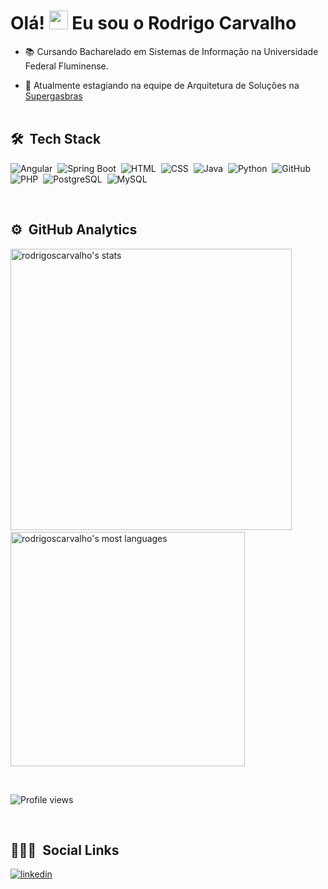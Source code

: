 <h1 align="left">Olá! <img src="https://raw.githubusercontent.com/kaueMarques/kaueMarques/master/hi.gif" width="30px"> Eu sou o Rodrigo Carvalho</h1>



- 📚 Cursando Bacharelado em Sistemas de Informação na Universidade Federal Fluminense.

- 💼 Atualmente estagiando na equipe de Arquitetura de Soluções na [Supergasbras](https://www.linkedin.com/company/supergasbras)
<br><br>

## 🛠 &nbsp;Tech Stack

![Angular](https://img.shields.io/badge/-Angular-05122A?style=flat&logo=angular)&nbsp;
![Spring Boot](https://img.shields.io/badge/-Spring-05122A?style=flat&logo=spring)&nbsp;
![HTML](https://img.shields.io/badge/-HTML-05122A?style=flat&logo=HTML5)&nbsp;
![CSS](https://img.shields.io/badge/-CSS-05122A?style=flat&logo=CSS3&logoColor=1572B6)&nbsp;
![Java](https://img.shields.io/badge/-Java-05122A?style=flat&logo=java)&nbsp;
![Python](https://img.shields.io/badge/-Python-05122A?style=flat&logo=python)&nbsp;
![GitHub](https://img.shields.io/badge/-GitHub-05122A?style=flat&logo=github)&nbsp;
![PHP](https://img.shields.io/badge/-PHP-05122A?style=flat&logo=php)&nbsp;
![PostgreSQL](https://img.shields.io/badge/-PostgreSQL-05122A?style=flat&logo=postgresql)&nbsp;
![MySQL](https://img.shields.io/badge/-MySQL-05122A?style=flat&logo=mysql)&nbsp;

<br>

## ⚙️ &nbsp;GitHub Analytics

<p align="left">
<img width="450em" src="https://github-readme-stats.vercel.app/api?username=rodrigoscarvalho&show_icons=true&theme=vision-friendly-dark" alt="rodrigoscarvalho's stats"/>  &nbsp
<img width="375em" src="https://github-readme-stats.vercel.app/api/top-langs/?username=rodrigoscarvalho&layout=compact&theme=vision-friendly-dark" alt="rodrigoscarvalho's most languages"/>
</p>
<br>
<p align="left"> <img src="https://komarev.com/ghpvc/?username=rodrigoscarvalho&color=red" alt="Profile views" /> </p>
<br>

## 👨🏽‍🦲 &nbsp;Social Links

<a href="https://www.linkedin.com/in/rodriigo-carvalho" target="_blank">
  <img align="center" src="https://img.shields.io/badge/-Rodrigo_Carvalho-05122A?style=flat&logo=linkedin" alt="linkedin"/>
</a>
</p>


<!--
**RodrigoSCarvalho/RodrigoSCarvalho** is a ✨ _special_ ✨ repository because its `README.md` (this file) appears on your GitHub profile.

Here are some ideas to get you started:

- 🔭 I’m currently working on ...
- 🌱 I’m currently learning ...
- 👯 I’m looking to collaborate on ...
- 🤔 I’m looking for help with ...
- 💬 Ask me about ...
- 📫 How to reach me: ...
- 😄 Pronouns: ...
- ⚡ Fun fact: ...
-->

